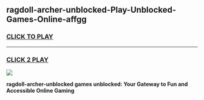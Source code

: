 
## ragdoll-archer-unblocked-Play-Unblocked-Games-Online-affgg
<h3>
<a href="https://premium76.site?title=ragdoll-archer-unblocked&ref=25A">CLICK TO PLAY</a></h3>
<hr>

<h3>
<a href="https://premium76.site?title=ragdoll-archer-unblocked&ref=25A">CLICK 2 PLAY</a>
  
</h3>

<a href="https://premium76.site?title=ragdoll-archer-unblocked&ref=25A"><img src="https://clearcache.store/games.png"></a>


**ragdoll-archer-unblocked games unblocked: Your Gateway to Fun and Accessible Online Gaming**
